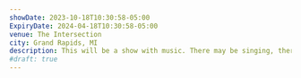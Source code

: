 ```yaml
---
showDate: 2023-10-18T10:30:58-05:00
ExpiryDate: 2024-04-18T10:30:58-05:00
venue: The Intersection
city: Grand Rapids, MI
description: This will be a show with music. There may be singing, there will be drumming.
#draft: true
---
```

